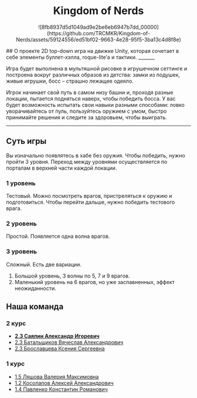 **<h1 align=center>** Kingdom of Nerds **</h1>**
<p align="center">
![8fb8937d5d1049ad9e2be6eb6947b7dd_00000](https://github.com/TRCMKR/Kingdom-of-Nerds/assets/59124556/ed51bf02-9663-4e28-95f5-3ba13c4d8f8e)
</p>
## О проекте
2D top-down игра на движке Unity, которая сочетает в себе элементы буллет-хэлла, roque-lite’а и тактики. 
_______

Игра будет выполнена в мультяшной рисовке в игрушечном сеттинге и построена вокруг различных образов из детства: замки из подушек, живые игрушки, босс – страшно лежащее одеяло. 

Игрок начинает свой путь в самом низу башни и, проходя разные локации, пытается подняться наверх, чтобы победить босса. У вас будет возможность испытать свои навыки разными способами: ловко уворачивайтесь от пуль, пользуйтесь оружием с умом, быстро принимайте решения и следите за здоровьем, чтобы выиграть.
_______

## Суть игры
Вы изначально появлятесь в хабе без оружия. Чтобы победить, нужно пройти 3 уровня. Переход между уровнями осуществляется по порталам в верхней части каждой локации.
### 1 уровень
Тестовый. Можно посмотреть врагов, пристреляться к оружию и подготовиться. Чтобы перейти дальше, нужно победить тестового врага.
### 2 уровень
Простой. Появляется одна волна врагов.
### 3 уровень
Сложный. Есть две вариации.
1. Большой уровень, 3 волны по 5, 7 и 9 врагов.
2. Маленький уровень на 6 врагов, но уже заспавненных, эффект неожиданности.

<summary>

## Наша команда </summary>

### 2 курс
- **[2.3 Саяпин Александр Игоревич](//vk.com/trcmkr "Капитан команды/композитор/прог на полставки")**
- [2.3 Батальщиков Вячеслав Александрович](//vk.com/vcroc "Программист с большой буквы")
- [2.3 Брославцева Ксения Сергеевна](//vk.com/strekoza_kssh "Художник, оперуполномоченный")

### 1 курс
- [1.5 Ляшова Валерия Максимовна](//vk.com/v.lumifois "Мяуграммист")
- [1.2 Косолапов Алексей Александрович](//vk.com/cowalsky1979 "Программист поменьпше")
- [1.4 Павленко Константин Романович](//vk.com/kostyapav2005 "UI-инженер, мастер своего дела")
